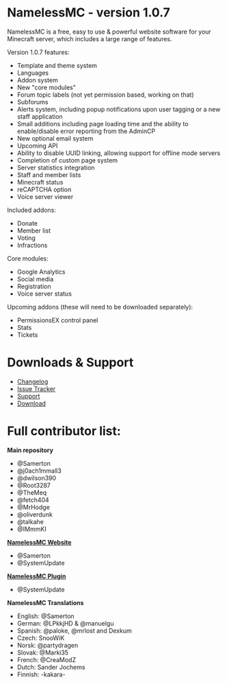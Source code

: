 # NamelessMC - version 1.0.7

NamelessMC is a free, easy to use & powerful website software for your Minecraft server, which includes a large range of features.

Version 1.0.7 features:

- Template and theme system
- Languages
- Addon system
- New "core modules"
- Forum topic labels (not yet permission based, working on that)
- Subforums
- Alerts system, including popup notifications upon user tagging or a new staff application
- Small additions including page loading time and the ability to enable/disable error reporting from the AdminCP
- New optional email system
- Upcoming API
- Ability to disable UUID linking, allowing support for offline mode servers
- Completion of custom page system
- Server statistics integration
- Staff and member lists
- Minecraft status
- reCAPTCHA option
- Voice server viewer

Included addons:
- Donate
- Member list
- Voting
- Infractions

Core modules:
- Google Analytics
- Social media
- Registration
- Voice server status

Upcoming addons (these will need to be downloaded separately): 
- PermissionsEX control panel
- Stats
- Tickets

# Downloads & Support
* [Changelog](https://github.com/NamelessMC/Nameless/blob/master/changelog.txt)
* [Issue Tracker](https://github.com/NamelessMC/Nameless/issues)
* [Support](http://www.spigotmc.org/threads/nameless-minecraft-website-software.34810/)
* [Download](https://github.com/NamelessMC/Nameless/releases) 

# Full contributor list:
**Main repository**
* @Samerton
* @j0ach1mmall3
* @dwilson390
* @Root3287
* @TheMeq
* @fetch404
* @MrHodge
* @oliverdunk
* @talkahe
* @IMmmKI

**[NamelessMC Website](http://namelessmc.github.io/)**
* @Samerton
* @SystemUpdate

**[NamelessMC Plugin](https://github.com/NamelessMC/Plugin)**
* @SystemUpdate

**NamelessMC Translations**
* English: @Samerton
* German: @LPkkjHD & @manuelgu
* Spanish: @paloke, @mrlost and Dexkum
* Czech: SnooWiK
* Norsk: @partydragen
* Slovak: @Marki35
* French: @CreaModZ
* Dutch: Sander Jochems
* Finnish: -kakara-
